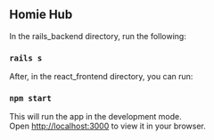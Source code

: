 ## Homie Hub

In the rails_backend directory, run the following:

### `rails s`

After, in the react_frontend directory, you can run:

### `npm start`

This will run the app in the development mode.\
Open [http://localhost:3000](http://localhost:3000) to view it in your browser.